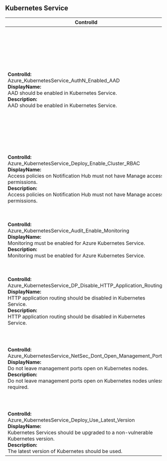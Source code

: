 ## Kubernetes Service

| ControlId | Dependent Azure API(s) and Properties | Control spec-let |
|-----------|-------------------------------------|------------------|
| <b>ControlId:</b><br>Azure_KubernetesService_AuthN_Enabled_AAD<br><b>DisplayName:</b><br>AAD should be enabled in Kubernetes Service.<br><b>Description: </b><br> AAD should be enabled in Kubernetes Service. | <b> ARM API to list Container Services at subscription level: </b> <br> /subscriptions/{subscriptionId}/providers/Microsoft.ContainerService/managedClusters? <br> api-version=2020-09-01 <br><b>Properties:</b><br> properties.clientAppID <br> properties.serverAppID <br> properties.tenantID <br> properties.managed | <b>Passed: </b><br> Azure AD applications (Server App and Client App) **are configured** for Kubernetes Service for authentication of the credentials provided by the client. <br><b>Failed: </b><br>Azure AD applications (Server App and Client App) **are not configured** for Kubernetes Service for authentication of the credentials provided by the client.|
| <b>ControlId:</b><br>Azure_KubernetesService_Deploy_Enable_Cluster_RBAC<br><b>DisplayName:</b><br>Access policies on Notification Hub must not have Manage access permissions.<br><b>Description: </b><br> Access policies on Notification Hub must not have Manage access permissions. | <b> ARM API to list Container Services at subscription level: </b> <br> /subscriptions/{subscriptionId}/providers/Microsoft.ContainerService/managedClusters?api-version=2020-09-01 <br><b>Properties:</b><br> properties.enableRBAC | <b>Passed: </b><br> RBAC is enabled for AKS.<br><b>Failed: </b><br>RBAC is disabled for AKS. |
|<b>ControlId:</b><br>Azure_KubernetesService_Audit_Enable_Monitoring<br><b>DisplayName:</b><br>Monitoring must be enabled for Azure Kubernetes Service.<br><b>Description: </b><br>Monitoring must be enabled for Azure Kubernetes Service. | <b> ARM API to list Container Services at subscription level: </b> <br> /subscriptions/{subscriptionId}/providers/Microsoft.ContainerService/managedClusters?api-version=2020-09-01<br><b>Properties:</b><br> properties.addonProfiles.omsagent.enabled  | <b>Passed: </b><br> Kubernetes resource have LA configured and monitoring is enabled. <br><b>Failed: </b><br>Kubernetes resource do not have LA configured and monitoring  is disabled.|
|<b>ControlId:</b><br>Azure_KubernetesService_DP_Disable_HTTP_Application_Routing	<br><b>DisplayName:</b><br>HTTP application routing should be disabled in Kubernetes Service.<br><b>Description: </b><br>HTTP application routing should be disabled in Kubernetes Service. | <b> ARM API to list Container Services at subscription level: </b> <br> /subscriptions/{subscriptionId}/providers/Microsoft.ContainerService/managedClusters?api-version=2020-09-01<br><b>Properties:</b><br> properties.addonProfiles.httpApplicationRouting.enabled| <b>Passed: </b><br> HTTP app routing is disabled for Kubernetes resource. <br><b>Failed: </b><br>HTTP app routing is enabled for Kubernetes resource.|
|<b>ControlId:</b><br>Azure_KubernetesService_NetSec_Dont_Open_Management_Ports<br><b>DisplayName:</b><br>Do not leave management ports open on Kubernetes nodes.<br><b>Description: </b><br>Do not leave management ports open on Kubernetes nodes unless required. | <b> ARM API to list Container Services at subscription level: </b> <br> /subscriptions/{subscriptionId}/providers/Microsoft.ContainerService/managedClusters?api-version=2020-09-01<br> | <b>Passed: </b><br> NSG is configured and no inbound port is open or if restricted ports not found.<br><b>Failed: </b><br>NSG is not configured or if restricted ports found.<br><b>NotApplicable</b>Control is not applicable for ERvNET connected AKS VM/VMSS:|
|<b>ControlId:</b><br>Azure_KubernetesService_Deploy_Use_Latest_Version<br><b>DisplayName:</b><br>Kubernetes Services should be upgraded to a non-vulnerable Kubernetes version.<br><b>Description: </b><br>The latest version of Kubernetes should be used. | <b> ARM API to list Container Services at subscription level: </b> <br> /subscriptions/{subscriptionId}/providers/Microsoft.ContainerService/managedClusters?api-version=2020-09-01<br><b>Properties:</b><br>properties.kubernetesVersion <br><b>Azure built-in policy:</b><br>Kubernetes Services should be upgraded to a non-vulnerable Kubernetes version | <b>Passed: </b><br> AKS is running on one of the defined version <br><b>Failed: </b><br>AKS is not running on the required kubernetes version..|